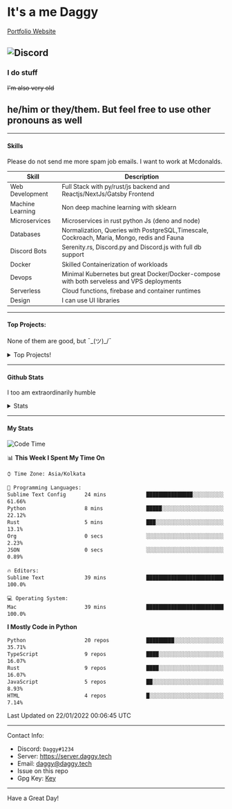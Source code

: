 
# It's a me Daggy

[Portfolio Website](https://daggy.tech)

![Discord](https://img.shields.io/discord/491175207122370581?color=black&label=Discord&logo=discord) 
 ----

### I do stuff

~~I'm also very old~~

## he/him or they/them. But feel free to use other pronouns as well

-----

#### Skills

Please do not send me more spam job emails. I want to work at Mcdonalds.

| Skill | Description |
| ----- | ----------- |
| Web Development | Full Stack with py/rust/js backend and Reactjs/NextJs/Gatsby Frontend
| Machine Learning | Non deep machine learning with sklearn |
| Microservices | Microservices in rust python Js (deno and node) |
| Databases | Normalization, Queries with PostgreSQL,Timescale, Cockroach,  Maria, Mongo, redis and Fauna |
| Discord Bots | Serenity.rs, Discord.py and Discord.js with full db support |
| Docker | Skilled Containerization of workloads |
| Devops | Minimal Kubernetes but great Docker/Docker-compose with both serveless and VPS deployments |
| Serverless | Cloud functions, firebase and container runtimes |
| Design | I can use UI libraries|

-----

#### Top Projects:

None of them are good, but ¯\_(ツ)_/¯
<details>
  <summary>Top Projects!</summary>
    
   - [Dagpi](https://dagpi.xyz) : Full stack api built with rust, postgres, redis, python and typescript with Full frontend dashboard and  full monitoring. Also 2 api wrappers for it.
    
   - [Dagbot](https://dagbot.daggy.tech): discord bot with website and feedback along with large fully customisable interface using Postgres and discord.py
    
   - [R.Daggy](https://github.com/Daggy1234/r.daggy): Private discord bot for my server with rust
    
   - [New York Pizza](https://github.com/Daggy1234/NewYorkPizza): A data science study that uses Data analysis and ML to predict the best place to open a pizza shop
 
</details>

-----

#### Github Stats

I too am extraordinarily humble

<details>
  <summary>Stats</summary>
<a href="https://github.com/Daggy1234">
  <img src="https://github-readme-stats.vercel.app/api?username=Daggy1234&show_icons=true&hide_border=true" />
</a><a href="https://github.com/Daggy1234">
  <img src="https://github-readme-stats.vercel.app/api/top-langs/?username=Daggy1234&layout=compact&langs_count=9&hide=css,html" />
</a><a href="https://github.com/Daggy1234">
 <img src="https://raw.githubusercontent.com/Daggy1234/generate-stats/master/generated/overview.svg" />
</a><a href="https://github.com/Daggy1234">
 <img src="https://raw.githubusercontent.com/Daggy1234/generate-stats/master/generated/languages.svg" />
 </a>
</details>
  
-----

#### My Stats

<!--START_SECTION:waka-->
![Code Time](http://img.shields.io/badge/Code%20Time-972%20hrs%203%20mins-blue)

📊 **This Week I Spent My Time On** 

```text
⌚︎ Time Zone: Asia/Kolkata

💬 Programming Languages: 
Sublime Text Config      24 mins             ███████████████░░░░░░░░░░   61.66% 
Python                   8 mins              █████░░░░░░░░░░░░░░░░░░░░   22.12% 
Rust                     5 mins              ███░░░░░░░░░░░░░░░░░░░░░░   13.1% 
Org                      0 secs              ░░░░░░░░░░░░░░░░░░░░░░░░░   2.23% 
JSON                     0 secs              ░░░░░░░░░░░░░░░░░░░░░░░░░   0.89%

🔥 Editors: 
Sublime Text             39 mins             █████████████████████████   100.0%

💻 Operating System: 
Mac                      39 mins             █████████████████████████   100.0%

```

**I Mostly Code in Python** 

```text
Python                   20 repos            █████████░░░░░░░░░░░░░░░░   35.71% 
TypeScript               9 repos             ████░░░░░░░░░░░░░░░░░░░░░   16.07% 
Rust                     9 repos             ████░░░░░░░░░░░░░░░░░░░░░   16.07% 
JavaScript               5 repos             ██░░░░░░░░░░░░░░░░░░░░░░░   8.93% 
HTML                     4 repos             █░░░░░░░░░░░░░░░░░░░░░░░░   7.14%

```



 Last Updated on 22/01/2022 00:06:45 UTC
<!--END_SECTION:waka-->

-----

Contact Info:

- Discord: `Daggy#1234`
- Server: https://server.daggy.tech
- Email: daggy@daggy.tech
- Issue on this repo
- Gpg Key: [Key](https://github.com/daggy1234.gpg)

-----
Have a Great Day!
